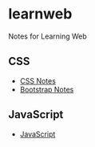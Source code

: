 # learnweb
Notes for Learning Web

## CSS
- [CSS Notes](css/css.md)
- [Bootstrap Notes](css/bootstrap.md)

## JavaScript
- [JavaScript](js.md)
